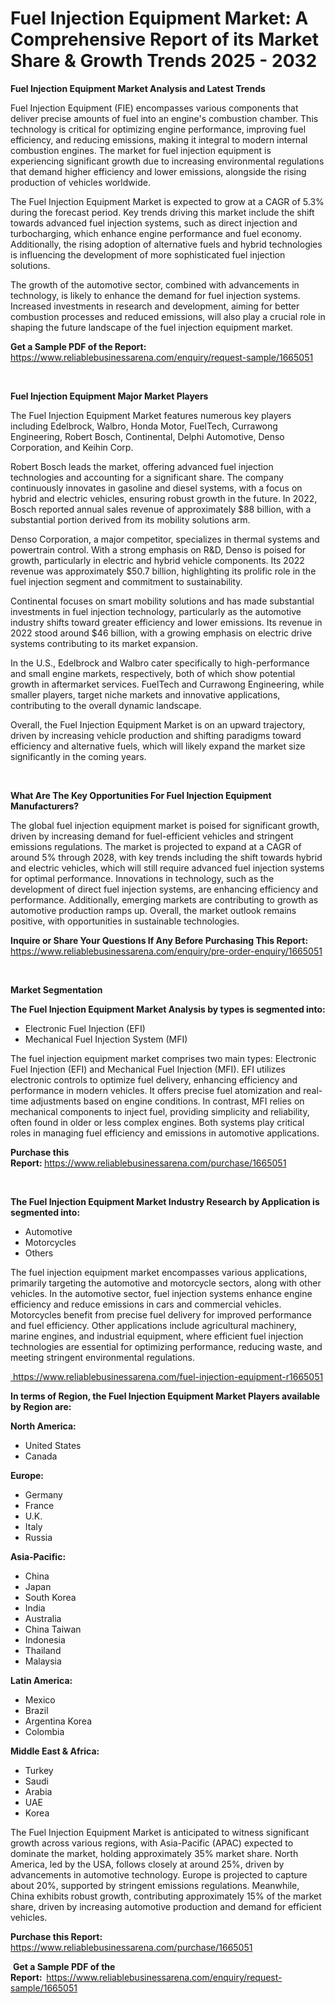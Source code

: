 <p><h1>Fuel Injection Equipment Market: A Comprehensive Report of its Market Share & Growth Trends 2025 - 2032</h1></p><p><strong>Fuel Injection Equipment Market Analysis and Latest Trends</strong></p>
<p><p>Fuel Injection Equipment (FIE) encompasses various components that deliver precise amounts of fuel into an engine's combustion chamber. This technology is critical for optimizing engine performance, improving fuel efficiency, and reducing emissions, making it integral to modern internal combustion engines. The market for fuel injection equipment is experiencing significant growth due to increasing environmental regulations that demand higher efficiency and lower emissions, alongside the rising production of vehicles worldwide. </p><p>The Fuel Injection Equipment Market is expected to grow at a CAGR of 5.3% during the forecast period. Key trends driving this market include the shift towards advanced fuel injection systems, such as direct injection and turbocharging, which enhance engine performance and fuel economy. Additionally, the rising adoption of alternative fuels and hybrid technologies is influencing the development of more sophisticated fuel injection solutions. </p><p>The growth of the automotive sector, combined with advancements in technology, is likely to enhance the demand for fuel injection systems. Increased investments in research and development, aiming for better combustion processes and reduced emissions, will also play a crucial role in shaping the future landscape of the fuel injection equipment market.</p></p>
<p><strong>Get a Sample PDF of the Report:&nbsp;</strong> <a href="https://www.reliablebusinessarena.com/enquiry/request-sample/1665051?utm_campaign=2116&utm_medium=2&utm_source=Github&utm_content=ia&utm_term=17042025&utm_id=fuel-injection-equipment">https://www.reliablebusinessarena.com/enquiry/request-sample/1665051</a></p>
<p>&nbsp;</p>
<p><strong>Fuel Injection Equipment Major Market Players</strong></p>
<p><p>The Fuel Injection Equipment Market features numerous key players including Edelbrock, Walbro, Honda Motor, FuelTech, Currawong Engineering, Robert Bosch, Continental, Delphi Automotive, Denso Corporation, and Keihin Corp. </p><p>Robert Bosch leads the market, offering advanced fuel injection technologies and accounting for a significant share. The company continuously innovates in gasoline and diesel systems, with a focus on hybrid and electric vehicles, ensuring robust growth in the future. In 2022, Bosch reported annual sales revenue of approximately $88 billion, with a substantial portion derived from its mobility solutions arm.</p><p>Denso Corporation, a major competitor, specializes in thermal systems and powertrain control. With a strong emphasis on R&D, Denso is poised for growth, particularly in electric and hybrid vehicle components. Its 2022 revenue was approximately $50.7 billion, highlighting its prolific role in the fuel injection segment and commitment to sustainability.</p><p>Continental focuses on smart mobility solutions and has made substantial investments in fuel injection technology, particularly as the automotive industry shifts toward greater efficiency and lower emissions. Its revenue in 2022 stood around $46 billion, with a growing emphasis on electric drive systems contributing to its market expansion.</p><p>In the U.S., Edelbrock and Walbro cater specifically to high-performance and small engine markets, respectively, both of which show potential growth in aftermarket services. FuelTech and Currawong Engineering, while smaller players, target niche markets and innovative applications, contributing to the overall dynamic landscape.</p><p>Overall, the Fuel Injection Equipment Market is on an upward trajectory, driven by increasing vehicle production and shifting paradigms toward efficiency and alternative fuels, which will likely expand the market size significantly in the coming years.</p></p>
<p>&nbsp;</p>
<p><strong>What Are The Key Opportunities For Fuel Injection Equipment Manufacturers?</strong></p>
<p><p>The global fuel injection equipment market is poised for significant growth, driven by increasing demand for fuel-efficient vehicles and stringent emissions regulations. The market is projected to expand at a CAGR of around 5% through 2028, with key trends including the shift towards hybrid and electric vehicles, which will still require advanced fuel injection systems for optimal performance. Innovations in technology, such as the development of direct fuel injection systems, are enhancing efficiency and performance. Additionally, emerging markets are contributing to growth as automotive production ramps up. Overall, the market outlook remains positive, with opportunities in sustainable technologies.</p></p>
<p><strong>Inquire or Share Your Questions If Any Before Purchasing This Report:</strong> <a href="https://www.reliablebusinessarena.com/enquiry/pre-order-enquiry/1665051?utm_campaign=2116&utm_medium=2&utm_source=Github&utm_content=ia&utm_term=17042025&utm_id=fuel-injection-equipment">https://www.reliablebusinessarena.com/enquiry/pre-order-enquiry/1665051</a></p>
<p>&nbsp;</p>
<p><strong>Market Segmentation</strong></p>
<p><strong>The Fuel Injection Equipment Market Analysis by types is segmented into:</strong></p>
<p><ul><li>Electronic Fuel Injection (EFI)</li><li>Mechanical Fuel Injection System (MFI)</li></ul></p>
<p><p>The fuel injection equipment market comprises two main types: Electronic Fuel Injection (EFI) and Mechanical Fuel Injection (MFI). EFI utilizes electronic controls to optimize fuel delivery, enhancing efficiency and performance in modern vehicles. It offers precise fuel atomization and real-time adjustments based on engine conditions. In contrast, MFI relies on mechanical components to inject fuel, providing simplicity and reliability, often found in older or less complex engines. Both systems play critical roles in managing fuel efficiency and emissions in automotive applications.</p></p>
<p><strong>Purchase this Report:&nbsp;</strong><a href="https://www.reliablebusinessarena.com/purchase/1665051?utm_campaign=2116&utm_medium=2&utm_source=Github&utm_content=ia&utm_term=17042025&utm_id=fuel-injection-equipment">https://www.reliablebusinessarena.com/purchase/1665051</a></p>
<p>&nbsp;</p>
<p><strong>The Fuel Injection Equipment Market Industry Research by Application is segmented into:</strong></p>
<p><ul><li>Automotive</li><li>Motorcycles</li><li>Others</li></ul></p>
<p><p>The fuel injection equipment market encompasses various applications, primarily targeting the automotive and motorcycle sectors, along with other vehicles. In the automotive sector, fuel injection systems enhance engine efficiency and reduce emissions in cars and commercial vehicles. Motorcycles benefit from precise fuel delivery for improved performance and fuel efficiency. Other applications include agricultural machinery, marine engines, and industrial equipment, where efficient fuel injection technologies are essential for optimizing performance, reducing waste, and meeting stringent environmental regulations.</p></p>
<p><a href="https://www.reliablebusinessarena.com/fuel-injection-equipment-r1665051?utm_campaign=2116&utm_medium=2&utm_source=Github&utm_content=ia&utm_term=17042025&utm_id=fuel-injection-equipment">&nbsp;https://www.reliablebusinessarena.com/fuel-injection-equipment-r1665051</a></p>
<p><strong>In terms of Region, the Fuel Injection Equipment Market Players available by Region are:</strong></p>
<p>
    <p> <strong> North America: </strong>
        <ul>
            <li>United States</li>
            <li>Canada</li>
        </ul>
        </p> 
    <p> <strong> Europe: </strong>
        <ul>
            <li>Germany</li>
            <li>France</li>
            <li>U.K.</li>
            <li>Italy</li>
            <li>Russia</li>
        </ul>
        </p> 
    <p> <strong> Asia-Pacific: </strong>
        <ul>
            <li>China</li>
            <li>Japan</li>
            <li>South Korea</li>
            <li>India</li>
            <li>Australia</li>
            <li>China Taiwan</li>
            <li>Indonesia</li>
            <li>Thailand</li>
            <li>Malaysia</li>
        </ul>
        </p> 
    <p> <strong> Latin America: </strong>
        <ul>
            <li>Mexico</li>
            <li>Brazil</li>
            <li>Argentina Korea</li>
            <li>Colombia</li>
        </ul>
        </p> 
    <p> <strong> Middle East & Africa: </strong>
        <ul>
            <li>Turkey</li>
            <li>Saudi</li>
            <li>Arabia</li>
            <li>UAE</li>
            <li>Korea</li>
        </ul>
    </p>
    </p>
<p><p>The Fuel Injection Equipment Market is anticipated to witness significant growth across various regions, with Asia-Pacific (APAC) expected to dominate the market, holding approximately 35% market share. North America, led by the USA, follows closely at around 25%, driven by advancements in automotive technology. Europe is projected to capture about 20%, supported by stringent emissions regulations. Meanwhile, China exhibits robust growth, contributing approximately 15% of the market share, driven by increasing automotive production and demand for efficient vehicles.</p></p>
<p><strong>Purchase this Report: </strong><a href="https://www.reliablebusinessarena.com/purchase/1665051?utm_campaign=2116&utm_medium=2&utm_source=Github&utm_content=ia&utm_term=17042025&utm_id=fuel-injection-equipment">https://www.reliablebusinessarena.com/purchase/1665051</a></p>
<p>&nbsp;<strong>Get a Sample PDF of the Report:&nbsp;&nbsp;</strong><a href="https://www.reliablebusinessarena.com/enquiry/request-sample/1665051?utm_campaign=2116&utm_medium=2&utm_source=Github&utm_content=ia&utm_term=17042025&utm_id=fuel-injection-equipment">https://www.reliablebusinessarena.com/enquiry/request-sample/1665051</a></p>
<p><strong></strong></p>
<p><p></p><p></p><p></p></p>
